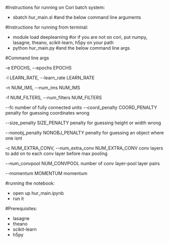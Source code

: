 #Instructions for running on Cori batch system:

* sbatch hur_main.sl #and the below command line arguments

#Instructions for running from terminal:

* module load deeplearning #or if you are not on cori, put numpy, lasagne, theano, scikit-learn, h5py on your path
* python hur_main.py  #and the below command line args


#Command line args

-e EPOCHS, --epochs EPOCHS

  -l LEARN_RATE, --learn_rate LEARN_RATE
  
  -n NUM_IMS, --num_ims NUM_IMS
  
  -f NUM_FILTERS, --num_filters NUM_FILTERS
  
  --fc      number of fully connected units
  --coord_penalty COORD_PENALTY
                        penalty for guessing coordinates wrong
                        
  --size_penalty SIZE_PENALTY
                        penalty for guessing height or width wrong
                        
  --nonobj_penalty NONOBJ_PENALTY
                        penalty for guessing an object where one isnt

  -c NUM_EXTRA_CONV, --num_extra_conv NUM_EXTRA_CONV
                        conv layers to add on to each conv layer before max
                        pooling
                        
                        
  --num_convpool NUM_CONVPOOL
                        number of conv layer-pool layer pairs
                        
                        
                        
  --momentum MOMENTUM   momentum

#running the notebook:
* open up hur_main.ipynb
* run it

#Prerequisites:
* lasagne
* theano
* scikit-learn
* h5py


